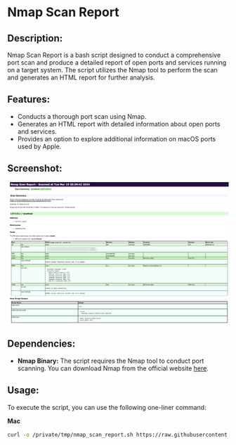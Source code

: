 # Nmap Scan Report

## Description:
Nmap Scan Report is a bash script designed to conduct a comprehensive port scan and produce a detailed report of open ports and services running on a target system. The script utilizes the Nmap tool to perform the scan and generates an HTML report for further analysis.

## Features:
- Conducts a thorough port scan using Nmap.
- Generates an HTML report with detailed information about open ports and services.
- Provides an option to explore additional information on macOS ports used by Apple.

## Screenshot:
![Nmap Scan Report](https://github.com/simon-im-security/Nmap-Scan-Report/raw/main/nmap-scan-report-image.png)

## Dependencies:
- **Nmap Binary:** The script requires the Nmap tool to conduct port scanning. You can download Nmap from the official website [here](https://nmap.org/download).

## Usage:
To execute the script, you can use the following one-liner command:

**Mac**
```bash
curl -o /private/tmp/nmap_scan_report.sh https://raw.githubusercontent.com/simon-im-security/Nmap-Scan-Report/main/Nmap%20Scan%20Report_Mac.sh && chmod +x /private/tmp/nmap_scan_report.sh && /private/tmp/nmap_scan_report.sh
